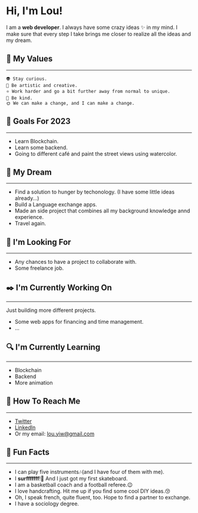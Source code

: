 # Hi, I'm Lou!

I am a **web developer**. I always have some crazy ideas ✨ in my mind. I make sure that every step I take brings me closer to realize all the ideas and my dream.

## 🗽 My Values

***
    👽 Stay curious.
    👻 Be artistic and creative.
    ⭐ Work harder and go a bit further away from normal to unique.
    🐾 Be kind.
    🌞 We can make a change, and I can make a change.

## 🌈 Goals For 2023

***

* Learn Blockchain.
* Learn some backend.
* Going to different café and paint the street views using watercolor.

## 👅 My Dream

***

* Find a solution to hunger by techonology. (I have some little ideas already...)
* Build a Language exchange apps.
* Made an side project that combines all my background knowledge annd experience.
* Travel again.

## 🔮 I'm Looking For

***

* Any chances to have a project to collaborate with.
* Some freelance job.


## ✒️ I'm Currently Working On

***
Just building more different projects.
* Some web apps for financing and time management.
* ...

## 🔍 I'm Currently Learning

***

* Blockchain
* Backend
* More animation

## 📧 How To Reach Me

***

* [Twitter](https://twitter.com/Lou_yiw)
* [LinkedIn](https://www.linkedin.com/in/louc/)
* Or my email: <lou.yiw@gmail.com>

## 🌝 Fun Facts

***

* I can play five instruments🎶(and I have four of them with me).
* I **surfffffff**!🌊 And I just got my first skateboard.
* I am a basketball coach and a football referee.😉
* I love handcrafting. Hit me up if you find some cool DIY ideas.😚
* Oh, I speak french, quite fluent, too. Hope to find a partner to exchange.
* I have a sociology degree.
